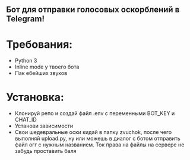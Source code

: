 ## Бот для отправки голосовых оскорблений в Telegram!

# Требования:
- Python 3
- Inline mode у твоего бота
- Пак ебейших звуков

# Установка:
- Клонируй репо и создай файл .env с переменными BOT_KEY и CHAT_ID
- Установи зависимости
- Свои шедевральные оски кидай в папку zvuchok, после чего выполняй upload.py, ну или можешь в диалог с ботом отправить файл огг с нужным названием. Ток права на файлы на сервере не забудь проставить баля
